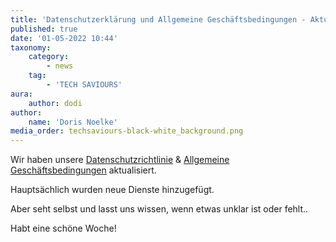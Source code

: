 ```yaml
---
title: 'Datenschutzerklärung und Allgemeine Geschäftsbedingungen - Aktualisiert am 30. April 2022'
published: true
date: '01-05-2022 10:44'
taxonomy:
    category:
        - news
    tag:
        - 'TECH SAVIOURS'
aura:
    author: dodi
author:
    name: 'Doris Noelke'
media_order: techsaviours-black-white_background.png
---
```


Wir haben unsere [Datenschutzrichtlinie](https://techsaviours.org/datenschutzerklaerung.html) & [Allgemeine Geschäftsbedingungen](https://techsaviours.org/nutzungsbedingungen.html) aktualisiert.

Hauptsächlich wurden neue Dienste hinzugefügt.

Aber seht selbst und lasst uns wissen, wenn etwas unklar ist oder fehlt..

Habt eine schöne Woche!